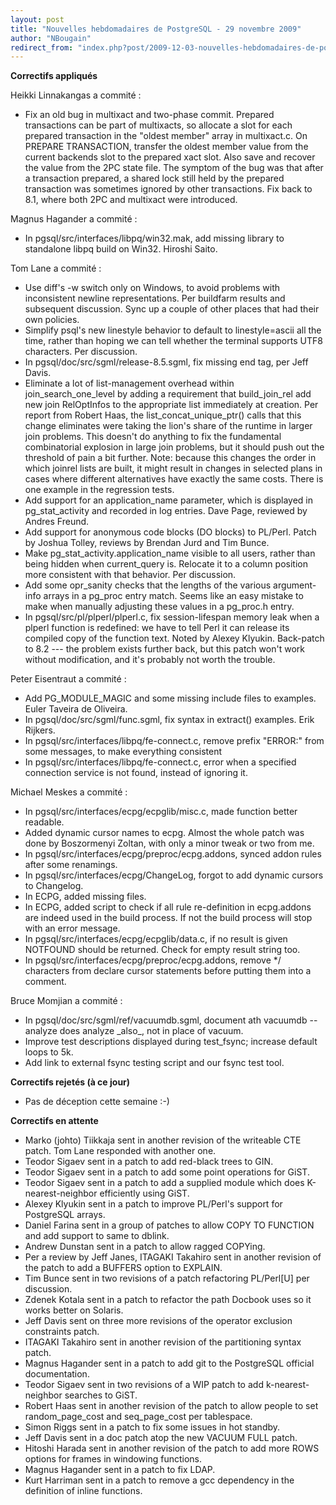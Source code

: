 ```yaml
---
layout: post
title: "Nouvelles hebdomadaires de PostgreSQL - 29 novembre 2009"
author: "NBougain"
redirect_from: "index.php?post/2009-12-03-nouvelles-hebdomadaires-de-postgresql-29-novembre-2009 "
---
```




<p><strong>Correctifs appliqu&eacute;s</strong></p>

<p>Heikki Linnakangas a commit&eacute;&nbsp;:</p>

<ul>

<li>Fix an old bug in multixact and two-phase commit. Prepared transactions can be part of multixacts, so allocate a slot for each prepared transaction in the "oldest member" array in multixact.c. On PREPARE TRANSACTION, transfer the oldest member value from the current backends slot to the prepared xact slot. Also save and recover the value from the 2PC state file. The symptom of the bug was that after a transaction prepared, a shared lock still held by the prepared transaction was sometimes ignored by other transactions. Fix back to 8.1, where both 2PC and multixact were introduced.</li>

</ul>

<p>Magnus Hagander a commit&eacute;&nbsp;:</p>

<ul>

<li>In pgsql/src/interfaces/libpq/win32.mak, add missing library to standalone libpq build on Win32. Hiroshi Saito.</li>

</ul>

<p>Tom Lane a commit&eacute;&nbsp;:</p>

<ul>

<li>Use diff's -w switch only on Windows, to avoid problems with inconsistent newline representations. Per buildfarm results and subsequent discussion. Sync up a couple of other places that had their own policies.</li>

<li>Simplify psql's new linestyle behavior to default to linestyle=ascii all the time, rather than hoping we can tell whether the terminal supports UTF8 characters. Per discussion.</li>

<li>In pgsql/doc/src/sgml/release-8.5.sgml, fix missing end tag, per Jeff Davis.</li>

<li>Eliminate a lot of list-management overhead within join_search_one_level by adding a requirement that build_join_rel add new join RelOptInfos to the appropriate list immediately at creation. Per report from Robert Haas, the list_concat_unique_ptr() calls that this change eliminates were taking the lion's share of the runtime in larger join problems. This doesn't do anything to fix the fundamental combinatorial explosion in large join problems, but it should push out the threshold of pain a bit further. Note: because this changes the order in which joinrel lists are built, it might result in changes in selected plans in cases where different alternatives have exactly the same costs. There is one example in the regression tests.</li>

<li>Add support for an application_name parameter, which is displayed in pg_stat_activity and recorded in log entries. Dave Page, reviewed by Andres Freund.</li>

<li>Add support for anonymous code blocks (DO blocks) to PL/Perl. Patch by Joshua Tolley, reviews by Brendan Jurd and Tim Bunce.</li>

<li>Make pg_stat_activity.application_name visible to all users, rather than being hidden when current_query is. Relocate it to a column position more consistent with that behavior. Per discussion.</li>

<li>Add some opr_sanity checks that the lengths of the various argument-info arrays in a pg_proc entry match. Seems like an easy mistake to make when manually adjusting these values in a pg_proc.h entry.</li>

<li>In pgsql/src/pl/plperl/plperl.c, fix session-lifespan memory leak when a plperl function is redefined: we have to tell Perl it can release its compiled copy of the function text. Noted by Alexey Klyukin. Back-patch to 8.2 --- the problem exists further back, but this patch won't work without modification, and it's probably not worth the trouble.</li>

</ul>

<p>Peter Eisentraut a commit&eacute;&nbsp;:</p>

<ul>

<li>Add PG_MODULE_MAGIC and some missing include files to examples. Euler Taveira de Oliveira.</li>

<li>In pgsql/doc/src/sgml/func.sgml, fix syntax in extract() examples. Erik Rijkers.</li>

<li>In pgsql/src/interfaces/libpq/fe-connect.c, remove prefix "ERROR:" from some messages, to make everything consistent</li>

<li>In pgsql/src/interfaces/libpq/fe-connect.c, error when a specified connection service is not found, instead of ignoring it.</li>

</ul>

<p>Michael Meskes a commit&eacute;&nbsp;:</p>

<ul>

<li>In pgsql/src/interfaces/ecpg/ecpglib/misc.c, made function better readable.</li>

<li>Added dynamic cursor names to ecpg. Almost the whole patch was done by Boszormenyi Zoltan, with only a minor tweak or two from me.</li>

<li>In pgsql/src/interfaces/ecpg/preproc/ecpg.addons, synced addon rules after some renamings.</li>

<li>In pgsql/src/interfaces/ecpg/ChangeLog, forgot to add dynamic cursors to Changelog.</li>

<li>In ECPG, added missing files.</li>

<li>In ECPG, added script to check if all rule re-definition in ecpg.addons are indeed used in the build process. If not the build process will stop with an error message.</li>

<li>In pgsql/src/interfaces/ecpg/ecpglib/data.c, if no result is given NOTFOUND should be returned. Check for empty result string too.</li>

<li>In pgsql/src/interfaces/ecpg/preproc/ecpg.addons, remove */ characters from declare cursor statements before putting them into a comment.</li>

</ul>

<p>Bruce Momjian a commit&eacute;&nbsp;:</p>

<ul>

<li>In pgsql/doc/src/sgml/ref/vacuumdb.sgml, document ath vacuumdb --analyze does analyze _also_, not in place of vacuum.</li>

<li>Improve test descriptions displayed during test_fsync; increase default loops to 5k.</li>

<li>Add link to external fsync testing script and our fsync test tool.</li>

</ul>

<p><strong>Correctifs rejet&eacute;s (&agrave; ce jour)</strong></p>

<ul>

<li>Pas de d&eacute;ception cette semaine&nbsp;:-)</li>

</ul>

<p><strong>Correctifs en attente</strong></p>

<ul>

<li>Marko (johto) Tiikkaja sent in another revision of the writeable CTE patch. Tom Lane responded with another one.</li>

<li>Teodor Sigaev sent in a patch to add red-black trees to GIN.</li>

<li>Teodor Sigaev sent in a patch to add some point operations for GiST.</li>

<li>Teodor Sigaev sent in a patch to add a supplied module which does K-nearest-neighbor efficiently using GiST.</li>

<li>Alexey Klyukin sent in a patch to improve PL/Perl's support for PostgreSQL arrays.</li>

<li>Daniel Farina sent in a group of patches to allow COPY TO FUNCTION and add support to same to dblink.</li>

<li>Andrew Dunstan sent in a patch to allow ragged COPYing.</li>

<li>Per a review by Jeff Janes, ITAGAKI Takahiro sent in another revision of the patch to add a BUFFERS option to EXPLAIN.</li>

<li>Tim Bunce sent in two revisions of a patch refactoring PL/Perl[U] per discussion.</li>

<li>Zdenek Kotala sent in a patch to refactor the path Docbook uses so it works better on Solaris.</li>

<li>Jeff Davis sent on three more revisions of the operator exclusion constraints patch.</li>

<li>ITAGAKI Takahiro sent in another revision of the partitioning syntax patch.</li>

<li>Magnus Hagander sent in a patch to add git to the PostgreSQL official documentation.</li>

<li>Teodor Sigaev sent in two revisions of a WIP patch to add k-nearest-neighbor searches to GiST.</li>

<li>Robert Haas sent in another revision of the patch to allow people to set random_page_cost and seq_page_cost per tablespace.</li>

<li>Simon Riggs sent in a patch to fix some issues in hot standby.</li>

<li>Jeff Davis sent in a doc patch atop the new VACUUM FULL patch.</li>

<li>Hitoshi Harada sent in another revision of the patch to add more ROWS options for frames in windowing functions.</li>

<li>Magnus Hagander sent in a patch to fix LDAP.</li>

<li>Kurt Harriman sent in a patch to remove a gcc dependency in the definition of inline functions.</li>

</ul>